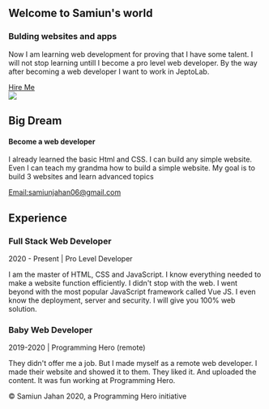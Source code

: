 <!DOCTYPE html>
<html>
   <head>
   <title> Samiun's Website </title>
   <link rel="stylesheet"type="text/css"href="style.css">
   </head>
   <body>
   <section class="container">
   <div class="half-width">
     <h1> Welcome to <span class="purple-color"> Samiun's world </span> </h1>
     <h3> Bulding websites and apps </h3>
     <p> Now I am learning web development for proving that I have some talent. I will not stop learning untill I become a pro level web developer. By the way after becoming a web developer I want to work in JeptoLab.</p>
     <a class="primary-btn" href="https://www.instagram.com/samiun_black/"> Hire Me </a>
     </div>
     <div class="half-width">
     <img class="side-img" src="images/profile.jpg" alt=""/>
     </div>
     </section>
     <section class="container">
     <div class="half-width">
     <img id="main" class="side-img" src="images/work.jpg"/>
     </div>
     <div class="half-width">
       <h2> Big Dream </h2>
       <h4> Become a web developer </h4>
       <p> I already learned the basic Html and CSS. I can build any simple website. Even I can teach my grandma how to build a simple website. My goal is to build 3 websites and learn advanced topics </p>
       <a class="primary-btn" href="https://mail.google.com/"> Email:samiunjahan06@gmail.com </a>
     </div>
     </section>
     <section class="container experiences">
     <h2> Experience </h2>
     <div class="experience-item">
     <h3> Full Stack Web Developer </h3>
     <p class="purple-color">  2020 - Present | Pro Level Developer </p>
     <p> I am the master of HTML, CSS and JavaScript. I know everything needed to make a website function efficiently. I didn't stop with the web. I went beyond with the most popular JavaScript framework called Vue JS. I even know the deployment, server and security. I will give you 100% web solution.</p>
     <h3> Baby Web Developer </h3>
     <p class="purple-color"> 2019-2020 | Programming Hero (remote) </p>
     <p> They didn't offer me a job. But I made myself as a remote web developer. I made their website and showed it to them. They liked it. And uploaded the content. It was fun working at Programming Hero. </p>
     </div>
     </section>
     </body>
     <footer>
     <p> © Samiun Jahan 2020, a Programming Hero initiative
     </footer>
    </html>
